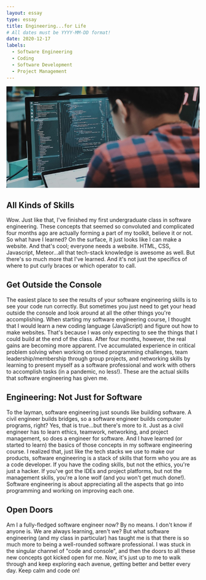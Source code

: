 ```yaml
---
layout: essay
type: essay
title: Engineering...for Life
# All dates must be YYYY-MM-DD format!
date: 2020-12-17
labels:
  - Software Engineering
  - Coding
  - Software Development
  - Project Management
---
```


<img class="ui medium left floated rounded image" src="../images/software-engineering.jpg">

## All Kinds of Skills

Wow. Just like that, I've finished my first undergraduate class in software engineering. These concepts that seemed so convoluted and complicated four months ago are actually forming a part of my toolkit, believe it or not. So what have I learned? On the surface, it just looks like I can make a website. And that's cool; everyone needs a website. HTML, CSS, Javascript, Meteor...all that tech-stack knowledge is awesome as well. But there's so much more that I've learned. And it's not just the specifics of where to put curly braces or which operator to call.

## Get Outside the Console

The easiest place to see the results of your software engineering skills is to see your code run correctly. But sometimes you just need to get your head outside the console and look around at all the other things you're accomplishing. When starting my software engineering course, I thought that I would learn a new coding language (JavaScript) and figure out how to make websites. That's because I was only expecting to see the things that I could build at the end of the class. After four months, however, the real gains are becoming more apparent. I've accumulated experience in critical problem solving when working on timed programming challenges, team leadership/membership through group projects, and networking skills by learning to present myself as a software professional and work with others to accomplish tasks (in a pandemic, no less!). These are the actual skills that software engineering has given me.

## Engineering: Not Just for Software

To the layman, software engineering just sounds like building software. A civil engineer builds bridges, so a software engineer builds computer programs, right? Yes, that is true...but there's more to it. Just as a civil engineer has to learn ethics, teamwork, networking, and project management, so does a engineer for software. And I have learned (or started to learn) the basics of those concepts in my software engineering course. I realized that, just like the tech stacks we use to make our products, software engineering is a stack of skills that form who you are as a code developer. If you have the coding skills, but not the ethics, you're just a hacker. If you've got the IDEs and project platforms, but not the management skills, you're a lone wolf (and you won't get much done!). Software engineering is about appreciating all the aspects that go into programming and working on improving each one.

## Open Doors

Am I a fully-fledged software engineer now? By no means. I don't know if anyone is. We are always learning, aren't we? But what software engineering (and my class in particular) has taught me is that there is so much more to being a well-rounded software professional. I was stuck in the singular channel of "code and console", and then the doors to all these new concepts got kicked open for me. Now, it's just up to me to walk through and keep exploring each avenue, getting better and better every day. Keep calm and code on!
